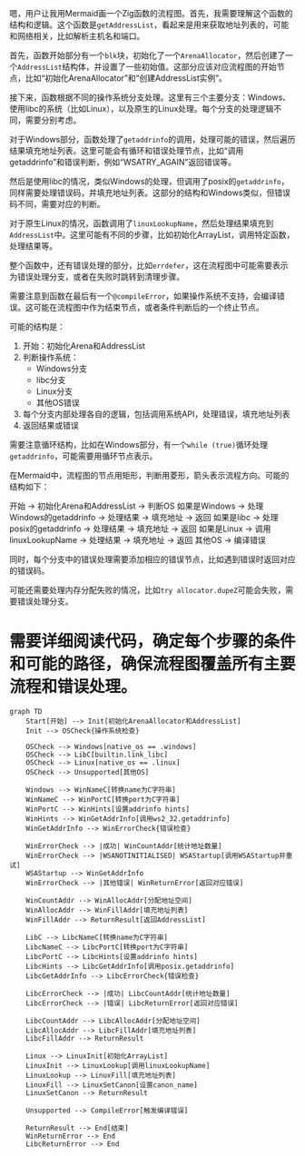 嗯，用户让我用Mermaid画一个Zig函数的流程图。首先，我需要理解这个函数的结构和逻辑。这个函数是`getAddressList`，看起来是用来获取地址列表的，可能和网络相关，比如解析主机名和端口。

首先，函数开始部分有一个`blk`块，初始化了一个`ArenaAllocator`，然后创建了一个`AddressList`结构体，并设置了一些初始值。这部分应该对应流程图的开始节点，比如“初始化ArenaAllocator”和“创建AddressList实例”。

接下来，函数根据不同的操作系统分支处理。这里有三个主要分支：Windows、使用libc的系统（比如Linux），以及原生的Linux处理。每个分支的处理逻辑不同，需要分别考虑。

对于Windows部分，函数处理了`getaddrinfo`的调用，处理可能的错误，然后遍历结果填充地址列表。这里可能会有循环和错误处理节点，比如“调用getaddrinfo”和错误判断，例如“WSATRY_AGAIN”返回错误等。

然后是使用libc的情况，类似Windows的处理，但调用了posix的`getaddrinfo`，同样需要处理错误码，并填充地址列表。这部分的结构和Windows类似，但错误码不同，需要对应的判断。

对于原生Linux的情况，函数调用了`linuxLookupName`，然后处理结果填充到`AddressList`中。这里可能有不同的步骤，比如初始化ArrayList，调用特定函数，处理结果等。

整个函数中，还有错误处理的部分，比如`errdefer`，这在流程图中可能需要表示为错误处理分支，或者在失败时跳转到清理步骤。

需要注意到函数在最后有一个`@compileError`，如果操作系统不支持，会编译错误。这可能在流程图中作为结束节点，或者条件判断后的一个终止节点。

可能的结构是：

1. 开始：初始化Arena和AddressList
2. 判断操作系统：
   - Windows分支
   - libc分支
   - Linux分支
   - 其他OS错误
3. 每个分支内部处理各自的逻辑，包括调用系统API，处理错误，填充地址列表
4. 返回结果或错误

需要注意循环结构，比如在Windows部分，有一个`while (true)`循环处理`getaddrinfo`，可能需要用循环节点表示。

在Mermaid中，流程图的节点用矩形，判断用菱形，箭头表示流程方向。可能的结构如下：

开始 -> 初始化Arena和AddressList -> 判断OS
如果是Windows -> 处理Windows的getaddrinfo -> 处理结果 -> 填充地址 -> 返回
如果是libc -> 处理posix的getaddrinfo -> 处理结果 -> 填充地址 -> 返回
如果是Linux -> 调用linuxLookupName -> 处理结果 -> 填充地址 -> 返回
其他OS -> 编译错误

同时，每个分支中的错误处理需要添加相应的错误节点，比如遇到错误时返回对应的错误码。

可能还需要处理内存分配失败的情况，比如`try allocator.dupeZ`可能会失败，需要错误处理分支。

需要详细阅读代码，确定每个步骤的条件和可能的路径，确保流程图覆盖所有主要流程和错误处理。
================================================
```mermaid
graph TD
    Start[开始] --> Init[初始化ArenaAllocator和AddressList]
    Init --> OSCheck{操作系统检查}
    
    OSCheck --> Windows[native_os == .windows]
    OSCheck --> LibC[builtin.link_libc]
    OSCheck --> Linux[native_os == .linux]
    OSCheck --> Unsupported[其他OS]
    
    Windows --> WinNameC[转换name为C字符串]
    WinNameC --> WinPortC[转换port为C字符串]
    WinPortC --> WinHints[设置addrinfo hints]
    WinHints --> WinGetAddrInfo[调用ws2_32.getaddrinfo]
    WinGetAddrInfo --> WinErrorCheck{错误检查}
    
    WinErrorCheck --> |成功| WinCountAddr[统计地址数量]
    WinErrorCheck --> |WSANOTINITIALISED| WSAStartup[调用WSAStartup并重试]
    WSAStartup --> WinGetAddrInfo
    WinErrorCheck --> |其他错误| WinReturnError[返回对应错误]
    
    WinCountAddr --> WinAllocAddr[分配地址空间]
    WinAllocAddr --> WinFillAddr[填充地址列表]
    WinFillAddr --> ReturnResult[返回AddressList]
    
    LibC --> LibcNameC[转换name为C字符串]
    LibcNameC --> LibcPortC[转换port为C字符串]
    LibcPortC --> LibcHints[设置addrinfo hints]
    LibcHints --> LibcGetAddrInfo[调用posix.getaddrinfo]
    LibcGetAddrInfo --> LibcErrorCheck{错误检查}
    
    LibcErrorCheck --> |成功| LibcCountAddr[统计地址数量]
    LibcErrorCheck --> |错误| LibcReturnError[返回对应错误]
    
    LibcCountAddr --> LibcAllocAddr[分配地址空间]
    LibcAllocAddr --> LibcFillAddr[填充地址列表]
    LibcFillAddr --> ReturnResult
    
    Linux --> LinuxInit[初始化ArrayList]
    LinuxInit --> LinuxLookup[调用linuxLookupName]
    LinuxLookup --> LinuxFill[填充地址列表]
    LinuxFill --> LinuxSetCanon[设置canon_name]
    LinuxSetCanon --> ReturnResult
    
    Unsupported --> CompileError[触发编译错误]
    
    ReturnResult --> End[结束]
    WinReturnError --> End
    LibcReturnError --> End
```